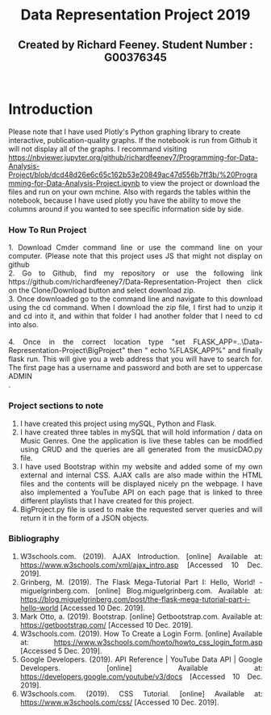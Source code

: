 <h1 align ="center">Data Representation Project 2019</h1>

<p align ="center"></p>

<h2 align ="center">Created by Richard Feeney. Student Number : G00376345</h2>
<br>

# Introduction

Please note that I have used Plotly's Python graphing library to create interactive, publication-quality graphs. If the notebook is run from Github it will not display all of the graphs. I recommand visiting https://nbviewer.jupyter.org/github/richardfeeney7/Programming-for-Data-Analysis-Project/blob/dcd48d26e6c65c162b53e20849ac47d556b7ff3b/%20Programming-for-Data-Analysis-Project.ipynb to view the project or download the files and run on your own mchine. Also with regards the tables within the notebook, because I have used plotly you have the ability to move the columns around if you wanted to see specific information side by side. 

### How To Run Project
<div align="justify">
1. Download Cmder command line or use the command line on your computer. (Please note that this project uses JS that might not display on github<br>
2. Go to Github, find my repository or use the following link https://github.com/richardfeeney7/Data-Representation-Project then click on the Clone/Download button and select download zip. <br>
3. Once downloaded go to the command line and navigate to this  download using the cd command. When I download the zip file, I first had to unzip it and cd into it, and within that folder I had another folder that I need to cd into also.<br><br>
4. Once in the correct location type "set FLASK_APP=..\Data-Representation-Project\BigProject" then " echo %FLASK_APP%" and finally flask run. This will give you a web address that you will have to search for. The first page has a username and password and both are set to uppercase ADMIN <br>.

### Project sections to note

1. I have created this project using mySQL, Python and Flask.<br>
2. I have created three tables in mySQL that will hold information / data on Music Genres. One the application is live these tables can be modified using CRUD and the queries are all generated from the musicDAO.py file.
3. I have used Bootstrap within my website and added some of my own external and internal CSS. AJAX calls are also made within the HTML files and the contents will  be displayed nicely pn the webpage. I have also implemented a YouTube API on each page that is linked to three different playlists that I have created for this project. 
4. BigProject.py file is used to make the requested server queries and will return it in the form of a JSON objects.

### Bibliography
1. W3schools.com. (2019). AJAX Introduction. [online] Available at: https://www.w3schools.com/xml/ajax_intro.asp [Accessed 10 Dec. 2019]. <br>
2. Grinberg, M. (2019). The Flask Mega-Tutorial Part I: Hello, World! - miguelgrinberg.com. [online] Blog.miguelgrinberg.com. Available at: https://blog.miguelgrinberg.com/post/the-flask-mega-tutorial-part-i-hello-world [Accessed 10 Dec. 2019].<br>
3. Mark Otto, a. (2019). Bootstrap. [online] Getbootstrap.com. Available at: https://getbootstrap.com/ [Accessed 10 Dec. 2019].<br>
4. W3schools.com. (2019). How To Create a Login Form. [online] Available at: https://www.w3schools.com/howto/howto_css_login_form.asp [Accessed 5 Dec. 2019].
5. Google Developers. (2019). API Reference  |  YouTube Data API  |  Google Developers. [online] Available at: https://developers.google.com/youtube/v3/docs [Accessed 10 Dec. 2019].<br>
6. W3schools.com. (2019). CSS Tutorial. [online] Available at: https://www.w3schools.com/css/ [Accessed 10 Dec. 2019].
